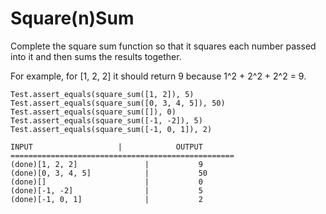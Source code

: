 # Square(n)Sum

Complete the square sum function so that it squares each number passed into it and then sums the results together.

For example, for [1, 2, 2] it should return 9 because 1^2 + 2^2 + 2^2 = 9.


```
Test.assert_equals(square_sum([1, 2]), 5)
Test.assert_equals(square_sum([0, 3, 4, 5]), 50)
Test.assert_equals(square_sum([]), 0)
Test.assert_equals(square_sum([-1, -2]), 5)
Test.assert_equals(square_sum([-1, 0, 1]), 2)
```

```
INPUT                   |            OUTPUT
==================================================
(done)[1, 2, 2]               |           9
(done)[0, 3, 4, 5]            |           50
(done)[]                      |           0
(done)[-1, -2]                |           5
(done)[-1, 0, 1]              |           2
```

